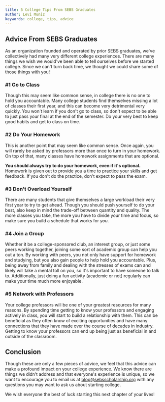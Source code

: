 ```yaml
---
title: 5 College Tips From SEBS Graduates
author: Levi Muniz
keywords: college, tips, advice
---
```

## Advice From SEBS Graduates

As an organization founded and operated by prior SEBS graduates, we've collectively had many very different college experiences.
There are many things we wish we would've been able to tell ourselves before we started college.
Since we can't turn back time, we thought we could share some of those things with you!

### #1 Go to Class

Though this may seem like common sense, in college there is no one to hold you accountable.
Many college students find themselves missing a lot of classes their first year, and this can become very detrimental very quickly.
You won't learn if you don't go to class, so don't expect to be able to just pass your final at the end of the semester.
Do your very best to keep good habits and get to class on time.

### #2 Do Your Homework

This is another point that may seem like common sense.
Once again, you will rarely be asked by professors more than once to turn in your homework.
On top of that, many classes have homework assignments that are optional.

**You should always try to do your homework, even if it's optional.**
Homework is given out to provide you a time to practice your skills and get feedback.
If you don't do the practice, don't expect to pass the exam.

### #3 Don't Overload Yourself

There are many students that give themselves a large workload their very first year to try to get ahead.
Though you should push yourself to do your best, also keep in mind the trade-off between quantity and quality.
The more classes you take, the more you have to divide your time and focus, so make sure you build a schedule that works for *you*.

### #4 Join a Group

Whether it be a college-sponsored club, an interest group, or just some peers working together, joining some sort of academic group can help you out a ton.
By working with peers, you not only have support for homework and studying, but you also gain people to help hold you accountable.
Plus, being away from family and dealing with the stresses of exams can and likely will take a mental toll on you, so it's important to have someone to talk to.
Additionally, just doing a fun activity (academic or not) regularly can make your time much more enjoyable.

### #5 Network with Professors

Your college professors will be one of your greatest resources for many reasons.
By spending time getting to know your professors and engaging actively in class, you will start to build a relationship with them.
This can be beneficial as they often know of exciting opportunities and have many connections that they have made over the course of decades in industry.
Getting to know your professors can end up being just as beneficial in and outside of the classroom.

## Conclusion

Though these are only a few pieces of advice, we feel that this advice can make a profound impact on your college experience.
We know there are things we didn't address and that everyone's experience is unique, so we want to encourage you to email us at [blog@sebsscholarship.org](mailto:blog@sebsscholarship.org) with any questions you may want to ask us about starting college.

We wish everyone the best of luck starting this next chapter of your lives!  